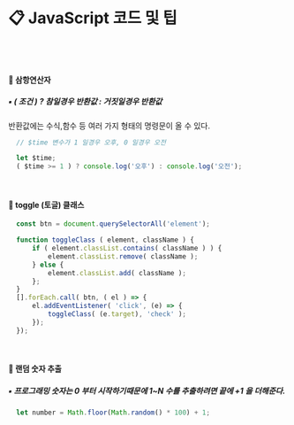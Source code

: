 # 📋 JavaScript 코드 및 팁

<br><br>

#### 📌 삼항연산자
##### ▪ ( 조건 ) ? 참일경우 반환값 : 거짓일경우 반환값<br>
반환값에는 수식,함수 등 여러 가지 형태의 명령문이 올 수 있다.
```Javascript
  // $time 변수가 1 일경우 오후, 0 일경우 오전

  let $time;
  ( $time >= 1 ) ? console.log('오후') : console.log('오전');
```

<br>

#### 📌 toggle (토글) 클래스
```Javascript
  const btn = document.querySelectorAll('element');

  function toggleClass ( element, className ) {
      if ( element.classList.contains( className ) ) {
          element.classList.remove( className );
      } else {
          element.classList.add( className );
      };
  }
  [].forEach.call( btn, ( el ) => {
      el.addEventListener( 'click', (e) => {
          toggleClass( (e.target), 'check' );
      });
  });
```

<br>

#### 📌 랜덤 숫자 추출
##### ▪ 프로그래밍 숫자는 0 부터 시작하기때문에 1~N 수를 추출하려면 끝에 +1 을 더해준다.
```Javascript
  let number = Math.floor(Math.random() * 100) + 1;
```
